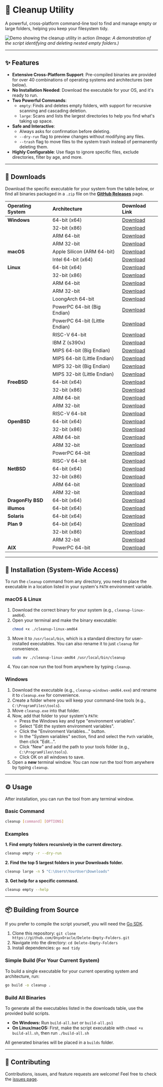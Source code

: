 # 🧹 Cleanup Utility

A powerful, cross-platform command-line tool to find and manage empty or large folders, helping you keep your filesystem tidy.

![Demo showing the cleanup utility in action](https://github.com/user-attachments/assets/43a4646a-56d9-493f-aaae-e5378909818b)
*(Image: A demonstration of the script identifying and deleting nested empty folders.)*

---

## ✨ Features

- **Extensive Cross-Platform Support**: Pre-compiled binaries are provided for over 40 combinations of operating systems and architectures (see below).
- **No Installation Needed**: Download the executable for your OS, and it's ready to run.
- **Two Powerful Commands**:
    - `empty`: Finds and deletes empty folders, with support for recursive scanning and cascading deletion.
    - `large`: Scans and lists the largest directories to help you find what's taking up space.
- **Safe and Interactive**:
    - Always asks for confirmation before deleting.
    - `--dry-run` flag to preview changes without modifying any files.
    - `--trash` flag to move files to the system trash instead of permanently deleting them.
- **Highly Configurable**: Use flags to ignore specific files, exclude directories, filter by age, and more.

---

## 🚀 Downloads

Download the specific executable for your system from the table below, or find all binaries packaged in a `.zip` file on the [**GitHub Releases**](https://github.com/OnyxOracle/Delete-Empty-Folders/releases) page.

| Operating System | Architecture | Download Link |
| :--------------- | :----------- | :------------ |
| **Windows** | 64-bit (x64) | [Download](https://github.com/OnyxOracle/Delete-Empty-Folders/releases/latest/download/cleanup-windows-amd64.exe)  |
|                  | 32-bit (x86) | [Download](https://github.com/OnyxOracle/Delete-Empty-Folders/releases/latest/download/cleanup-windows-386.exe)  |
|                  | ARM 64-bit   | [Download](https://github.com/OnyxOracle/Delete-Empty-Folders/releases/latest/download/cleanup-windows-arm64.exe)  |
|                  | ARM 32-bit   | [Download](https://github.com/OnyxOracle/Delete-Empty-Folders/releases/latest/download/cleanup-windows-arm.exe)  |
| **macOS** | Apple Silicon (ARM 64-bit)| [Download](https://github.com/OnyxOracle/Delete-Empty-Folders/releases/latest/download/cleanup-darwin-arm64)  |
|                  | Intel 64-bit (x64)        | [Download](https://github.com/OnyxOracle/Delete-Empty-Folders/releases/latest/download/cleanup-darwin-amd64)  |
| **Linux** | 64-bit (x64) | [Download](https://github.com/OnyxOracle/Delete-Empty-Folders/releases/latest/download/cleanup-linux-amd64)  |
|                  | 32-bit (x86) | [Download](https://github.com/OnyxOracle/Delete-Empty-Folders/releases/latest/download/cleanup-linux-386)  |
|                  | ARM 64-bit   | [Download](https://github.com/OnyxOracle/Delete-Empty-Folders/releases/latest/download/cleanup-linux-arm64)  |
|                  | ARM 32-bit   | [Download](https://github.com/OnyxOracle/Delete-Empty-Folders/releases/latest/download/cleanup-linux-arm)  |
|                  | LoongArch 64-bit | [Download](https://github.com/OnyxOracle/Delete-Empty-Folders/releases/latest/download/cleanup-linux-loong64)  |
|                  | PowerPC 64-bit (Big Endian) | [Download](https://github.com/OnyxOracle/Delete-Empty-Folders/releases/latest/download/cleanup-linux-ppc64)  |
|                  | PowerPC 64-bit (Little Endian)| [Download](https://github.com/OnyxOracle/Delete-Empty-Folders/releases/latest/download/cleanup-linux-ppc64le)  |
|                  | RISC-V 64-bit| [Download](https://github.com/OnyxOracle/Delete-Empty-Folders/releases/latest/download/cleanup-linux-riscv64)  |
|                  | IBM Z (s390x)| [Download](https://github.com/OnyxOracle/Delete-Empty-Folders/releases/latest/download/cleanup-linux-s390x)  |
|                  | MIPS 64-bit (Big Endian) | [Download](https://github.com/OnyxOracle/Delete-Empty-Folders/releases/latest/download/cleanup-linux-mips64)  |
|                  | MIPS 64-bit (Little Endian) | [Download](https://github.com/OnyxOracle/Delete-Empty-Folders/releases/latest/download/cleanup-linux-mips64le)  |
|                  | MIPS 32-bit (Big Endian) | [Download](https://github.com/OnyxOracle/Delete-Empty-Folders/releases/latest/download/cleanup-linux-mips)  |
|                  | MIPS 32-bit (Little Endian) | [Download](https://github.com/OnyxOracle/Delete-Empty-Folders/releases/latest/download/cleanup-linux-mipsle)  |
| **FreeBSD** | 64-bit (x64) | [Download](https://github.com/OnyxOracle/Delete-Empty-Folders/releases/latest/download/cleanup-freebsd-amd64)  |
|                  | 32-bit (x86) | [Download](https://github.com/OnyxOracle/Delete-Empty-Folders/releases/latest/download/cleanup-freebsd-386)  |
|                  | ARM 64-bit   | [Download](https://github.com/OnyxOracle/Delete-Empty-Folders/releases/latest/download/cleanup-freebsd-arm64)  |
|                  | ARM 32-bit   | [Download](https://github.com/OnyxOracle/Delete-Empty-Folders/releases/latest/download/cleanup-freebsd-arm)  |
|                  | RISC-V 64-bit| [Download](https://github.com/OnyxOracle/Delete-Empty-Folders/releases/latest/download/cleanup-freebsd-riscv64)  |
| **OpenBSD** | 64-bit (x64) | [Download](https://github.com/OnyxOracle/Delete-Empty-Folders/releases/latest/download/cleanup-openbsd-amd64)  |
|                  | 32-bit (x86) | [Download](https://github.com/OnyxOracle/Delete-Empty-Folders/releases/latest/download/cleanup-openbsd-386)  |
|                  | ARM 64-bit   | [Download](https://github.com/OnyxOracle/Delete-Empty-Folders/releases/latest/download/cleanup-openbsd-arm64)  |
|                  | ARM 32-bit   | [Download](https://github.com/OnyxOracle/Delete-Empty-Folders/releases/latest/download/cleanup-openbsd-arm)  |
|                  | PowerPC 64-bit | [Download](https://github.com/OnyxOracle/Delete-Empty-Folders/releases/latest/download/cleanup-openbsd-ppc64)  |
|                  | RISC-V 64-bit| [Download](https://github.com/OnyxOracle/Delete-Empty-Folders/releases/latest/download/cleanup-openbsd-riscv64)  |
| **NetBSD** | 64-bit (x64) | [Download](https://github.com/OnyxOracle/Delete-Empty-Folders/releases/latest/download/cleanup-netbsd-amd64)  |
|                  | 32-bit (x86) | [Download](https://github.com/OnyxOracle/Delete-Empty-Folders/releases/latest/download/cleanup-netbsd-386)  |
|                  | ARM 64-bit   | [Download](https://github.com/OnyxOracle/Delete-Empty-Folders/releases/latest/download/cleanup-netbsd-arm64)  |
|                  | ARM 32-bit   | [Download](https://github.com/OnyxOracle/Delete-Empty-Folders/releases/latest/download/cleanup-netbsd-arm)  |
| **DragonFly BSD**| 64-bit (x64) | [Download](https://github.com/OnyxOracle/Delete-Empty-Folders/releases/latest/download/cleanup-dragonfly-amd64)  |
| **illumos** | 64-bit (x64) | [Download](https://github.com/OnyxOracle/Delete-Empty-Folders/releases/latest/download/cleanup-illumos-amd64)  |
| **Solaris** | 64-bit (x64) | [Download](https://github.com/OnyxOracle/Delete-Empty-Folders/releases/latest/download/cleanup-solaris-amd64)  |
| **Plan 9** | 64-bit (x64) | [Download](https://github.com/OnyxOracle/Delete-Empty-Folders/releases/latest/download/cleanup-plan9-amd64)  |
|                  | 32-bit (x86) | [Download](https://github.com/OnyxOracle/Delete-Empty-Folders/releases/latest/download/cleanup-plan9-386)  |
|                  | ARM 32-bit   | [Download](https://github.com/OnyxOracle/Delete-Empty-Folders/releases/latest/download/cleanup-plan9-arm)  |
| **AIX** | PowerPC 64-bit | [Download](https://github.com/OnyxOracle/Delete-Empty-Folders/releases/latest/download/cleanup-aix-ppc64)  |


---

## 🔧 Installation (System-Wide Access)

To run the `cleanup` command from any directory, you need to place the executable in a location listed in your system's `PATH` environment variable.

### macOS & Linux

1.  Download the correct binary for your system (e.g., `cleanup-linux-amd64`).
2.  Open your terminal and make the binary executable:
    ```sh
    chmod +x ./cleanup-linux-amd64
    ```
3.  Move it to `/usr/local/bin`, which is a standard directory for user-installed executables. You can also rename it to just `cleanup` for convenience.
    ```sh
    sudo mv ./cleanup-linux-amd64 /usr/local/bin/cleanup
    ```
4.  You can now run the tool from anywhere by typing `cleanup`.

### Windows

1.  Download the executable (e.g., `cleanup-windows-amd64.exe`) and rename it to `cleanup.exe` for convenience.
2.  Create a folder where you will keep your command-line tools (e.g., `C:\ProgramFiles\tools`).
3.  Move `cleanup.exe` into that folder.
4.  Now, add that folder to your system's `PATH`:
    * Press the Windows key and type "environment variables".
    * Select "Edit the system environment variables".
    * Click the "Environment Variables..." button.
    * In the "System variables" section, find and select the `Path` variable, then click "Edit...".
    * Click "New" and add the path to your tools folder (e.g., `C:\ProgramFiles\tools`).
    * Click OK on all windows to save.
5.  Open a **new** terminal window. You can now run the tool from anywhere by typing `cleanup`.

---

## ⚙️ Usage

After installation, you can run the tool from any terminal window.

### Basic Command
```bash
cleanup [command] [OPTIONS]
```

### Examples

**1. Find empty folders recursively in the current directory.**
```bash
cleanup empty -r --dry-run
```

**2. Find the top 5 largest folders in your Downloads folder.**
```bash
cleanup large -n 5 "C:\Users\YourUser\Downloads"
```

**3. Get help for a specific command.**
```bash
cleanup empty --help
```

---

## 📦 Building from Source

If you prefer to compile the script yourself, you will need the [Go SDK](https://go.dev/dl/).

1.  Clone this repository: `git clone https://github.com/OnyxOracle/Delete-Empty-Folders.git`
2.  Navigate into the directory: `cd Delete-Empty-Folders`
3.  Install dependencies: `go mod tidy`

### Simple Build (For Your Current System)
To build a single executable for your current operating system and architecture, run:
```bash
go build -o cleanup .
```

### Build All Binaries
To generate all the executables listed in the downloads table, use the provided build scripts.

* **On Windows:** Run `build-all.bat` or `build-all.ps1`
* **On Linux/macOS:** First, make the script executable with `chmod +x build-all.sh`, then run `./build-all.sh`

All generated binaries will be placed in a `builds` folder.

---

## 🤝 Contributing

Contributions, issues, and feature requests are welcome! Feel free to check the [issues page](https://github.com/OnyxOracle/Delete-Empty-Folders/issues).